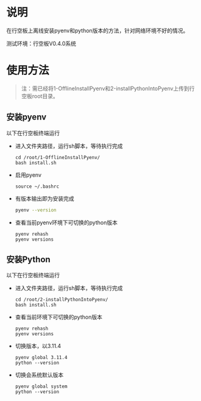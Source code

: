 # 说明

在行空板上离线安装pyenv和python版本的方法，针对网络环境不好的情况。

测试环境：行空板V0.4.0系统

# 使用方法
> 注：需已经将1-OfflineInstallPyenv和2-installPythonIntoPyenv上传到行空板root目录。

## 安装pyenv

以下在行空板终端运行

- 进入文件夹路径，运行sh脚本，等待执行完成

  ```
  cd /root/1-OfflineInstallPyenv/
  bash install.sh
  ```

- 启用pyenv

  ```
  source ~/.bashrc
  ```

- 有版本输出即为安装完成

    ``` bash
    pyenv --version
    ```

- 查看当前pyenv环境下可切换的python版本

  ```
  pyenv rehash
  pyenv versions
  ```

  

## 安装Python

以下在行空板终端运行

- 进入文件夹路径，运行sh脚本，等待执行完成

    ```
    cd /root/2-installPythonIntoPyenv/
    bash install.sh
    ```

- 查看当前环境下可切换的python版本

  ```
  pyenv rehash
  pyenv versions
  
  ```

- 切换版本，以3.11.4

    ```
    pyenv global 3.11.4
    python --version
    
    ```

- 切换会系统默认版本

    ```
    pyenv global system
    python --version
    
    ```

    